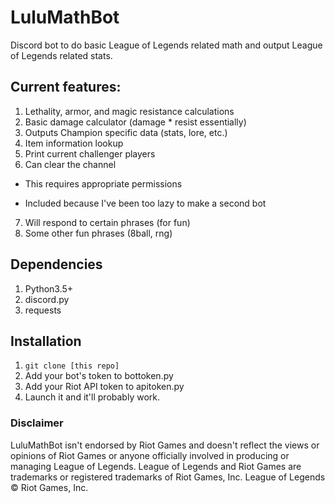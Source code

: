 # LuluMathBot
Discord bot to do basic League of Legends related math and output League of Legends related stats. 

## Current features:
1. Lethality, armor, and magic resistance calculations
2. Basic damage calculator (damage * resist essentially)
3. Outputs Champion specific data (stats, lore, etc.)
4. Item information lookup
5. Print current challenger players
6. Can clear the channel
  + This requires appropriate permissions
  - Included because I've been too lazy to make a second bot
7. Will respond to certain phrases (for fun)
8. Some other fun phrases (8ball, rng)

## Dependencies
1. Python3.5+
2. discord.py
3. requests

## Installation
1. `git clone [this repo]`
2. Add your bot's token to bottoken.py
3. Add your Riot API token to apitoken.py
4. Launch it and it'll probably work.

### Disclaimer
LuluMathBot isn't endorsed by Riot Games and doesn't reflect the views or opinions of Riot Games
or anyone officially involved in producing or managing League of Legends.
League of Legends and Riot Games are trademarks or registered trademarks of Riot Games, Inc. League of Legends © Riot Games, Inc.
